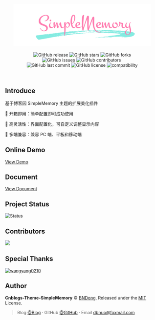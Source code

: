 <div align="center">
  <img width="450" src="./src/images/simple2.png" />
</div>

<br>

<div align="center">
  <a href="https://github.com/BNDong/Cnblogs-Theme-SimpleMemory/releases" style="text-decoration:none;">
    <img alt="GitHub release" src="https://img.shields.io/github/release/BNDong/Cnblogs-Theme-SimpleMemory.svg">
  </a>
  <a href="https://github.com/BNDong/Cnblogs-Theme-SimpleMemory/stargazers" style="text-decoration:none;">
    <img alt="GitHub stars" src="https://img.shields.io/github/stars/BNDong/Cnblogs-Theme-SimpleMemory.svg">
  </a>
  <a href="https://github.com/BNDong/Cnblogs-Theme-SimpleMemory/network" style="text-decoration:none;">
    <img alt="GitHub forks" src="https://img.shields.io/github/forks/BNDong/Cnblogs-Theme-SimpleMemory.svg">
  </a>
</div>

<div align="center">
  <a href="https://github.com/BNDong/Cnblogs-Theme-SimpleMemory/issues" style="text-decoration:none;">
    <img alt="GitHub issues" src="https://img.shields.io/github/issues/BNDong/Cnblogs-Theme-SimpleMemory.svg">
  </a>
  <a href="https://github.com/BNDong/Cnblogs-Theme-SimpleMemory/graphs/contributors" style="text-decoration:none;">
    <img alt="GitHub contributors" src="https://img.shields.io/github/contributors/BNDong/Cnblogs-Theme-SimpleMemory.svg">
  </a>
  <a href="https://www.jsdelivr.com/package/gh/BNDong/Cnblogs-Theme-SimpleMemory" style="text-decoration:none;">
    <img alt="" src="https://data.jsdelivr.com/v1/package/gh/BNDong/Cnblogs-Theme-SimpleMemory/badge?style=rounded">
  </a>
</div>

<div align="center">
  <a href="https://github.com/BNDong/Cnblogs-Theme-SimpleMemory/commits/master" style="text-decoration:none;">
    <img alt="GitHub last commit" src="https://img.shields.io/github/last-commit/BNDong/Cnblogs-Theme-SimpleMemory.svg">
  </a>
  <a href="https://github.com/BNDong/Cnblogs-Theme-SimpleMemory/blob/master/LICENSE" style="text-decoration:none;">
    <img alt="GitHub license" src="https://img.shields.io/github/license/esofar/cnblogs-theme-silence.svg">
  </a>
  <a href="https://github.com/BNDong/Cnblogs-Theme-SimpleMemory" style="text-decoration:none;">
    <img alt="compatibility" src="https://camo.githubusercontent.com/31ac3f0ce805dc34a29b615131caa26cbf4dc127/68747470733a2f2f696d672e736869656c64732e696f2f62616467652f62726f777365722d2532306368726f6d6525323025374325323066697265666f782532302537432532306f706572612532302537432532307361666172692532302537432532306965253230253345253344253230392d6c69676874677265792e737667">
  </a>
</div>

<br>
<br>

## Introduce

基于博客园 SimpleMemory 主题的扩展美化插件

🍡 开箱即用：简单配置即可成功使用 

🍭 高灵活性：界面配置化，可自定义调整显示内容

🍬 多端兼容：兼容 PC 端、平板和移动端

## Online Demo

[View Demo](https://www.cnblogs.com/bndong/)

## Document

[View Document](https://bndong.github.io/Cnblogs-Theme-SimpleMemory/v2.1/dist/)

## Project Status

![Status](https://repobeats.axiom.co/api/embed/51764e075e7f11d8175d32e700a5c0c9938a9b2b.svg)

## Contributors

<a href="https://github.com/BNDong/Cnblogs-Theme-SimpleMemory/graphs/contributors">
  <img src="https://contrib.rocks/image?repo=BNDong/Cnblogs-Theme-SimpleMemory" />
</a>

## Special Thanks

<a href="https://github.com/wangyang0210">
    <img width="64" height="64" src="https://avatars.githubusercontent.com/u/36377605?v=4" alt="wangyang0210">
</a>

## Author

**Cnblogs-Theme-SimpleMemory** © [BNDong](https://github.com/BNDong), Released under the [MIT](./LICENSE) License.<br>

> Blog [@Blog](https://www.cnblogs.com/bndong/) · GitHub [@GitHub](https://github.com/BNDong) · Email dbnuo@foxmail.com
